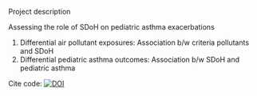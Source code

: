 Project description

Assessing the role of SDoH on pediatric asthma exacerbations
1. Differential air pollutant exposures: Association b/w criteria pollutants and SDoH
2. Differential pediatric asthma outcomes: Association b/w SDoH and pediatric asthma


Cite code: [![DOI](https://zenodo.org/badge/515355780.svg)](https://zenodo.org/badge/latestdoi/515355780)
